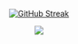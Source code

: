 <p align="center">
  <a href="https://git.io/streak-stats">
    <img src="https://streak-stats.demolab.com?user=ifaresse" alt="GitHub Streak">
  </a>
</p>


<div align="center">
  <img src="https://profile-counter.glitch.me/ifaresse/count.svg?"  />
</div>
